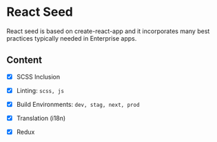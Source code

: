 # React Seed
React seed is based on create-react-app and it incorporates many best practices typically needed in Enterprise apps.

## Content
- [X] SCSS Inclusion
- [X] Linting: `scss, js`
- [X] Build Environments: `dev, stag, next, prod`
- [X] Translation (i18n)
- [X] Redux

